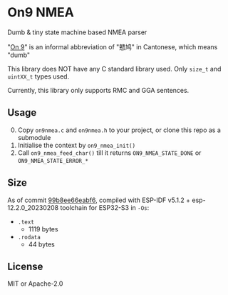 # On9 NMEA

Dumb & tiny state machine based NMEA parser

"[On 9](https://en.wiktionary.org/wiki/on9)" is an informal abbreviation of "戆鸠" in Cantonese, which means "dumb"

This library does NOT have any C standard library used. Only `size_t` and `uintXX_t` types used.

Currently, this library only supports RMC and GGA sentences.

## Usage

0. Copy `on9nmea.c` and `on9nmea.h` to your project, or clone this repo as a submodule
1. Initialise the context by `on9_nmea_init()`
2. Call `on9_nmea_feed_char()` till it returns `ON9_NMEA_STATE_DONE` or `ON9_NMEA_STATE_ERROR_*`

## Size

As of commit [99b8ee66eabf6](https://github.com/huming2207/on9nmea/tree/99b8ee66eabf6381f98a952cdfdd2ef94f613773), compiled with ESP-IDF v5.1.2 + esp-12.2.0_20230208 toolchain for ESP32-S3 in `-Os`:

- `.text`
  - 1119 bytes
- `.rodata`
  - 44 bytes

## License

MIT or Apache-2.0
